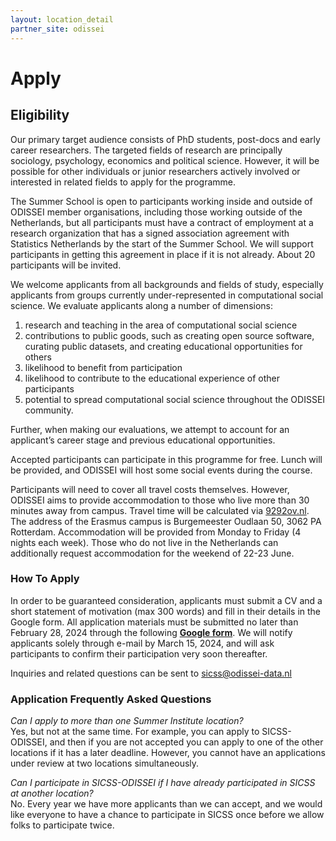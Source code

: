 ```yaml
---
layout: location_detail
partner_site: odissei
---
```


# Apply

## Eligibility

Our primary target audience consists of PhD students, post-docs and early career researchers. The targeted fields of research are principally sociology, psychology, economics and political science. However, it will be possible for other individuals or junior researchers actively involved or interested in related fields to apply for the programme.

The Summer School is open to participants working inside and outside of ODISSEI member organisations, including those working outside of the Netherlands, but all participants must have a contract of employment at a research organization that has a signed association agreement with Statistics Netherlands by the start of the Summer School. We will support participants in getting this agreement in place if it is not already. About 20 participants will be invited.

We welcome applicants from all backgrounds and fields of study, especially applicants from groups currently under-represented in computational social science. We evaluate applicants along a number of dimensions:  
 
1. research and teaching in the area of computational social science  
2. contributions to public goods, such as creating open source software, curating public datasets, and creating educational opportunities for others  
3. likelihood to benefit from participation  
4. likelihood to contribute to the educational experience of other participants  
5. potential to spread computational social science throughout the ODISSEI community.  

Further, when making our evaluations, we attempt to account for an applicant’s career stage and previous educational opportunities.

Accepted participants can participate in this programme for free. Lunch will be provided, and ODISSEI will host some social events during the course.  
  
Participants will need to cover all travel costs themselves. However, ODISSEI aims to provide accommodation to those who live more than 30 minutes away from campus. Travel time will be calculated via [9292ov.nl](http://9292ov.nl/). The address of the Erasmus campus is Burgemeester Oudlaan 50, 3062 PA Rotterdam. Accommodation will be provided from Monday to Friday (4 nights each week). Those who do not live in the Netherlands can additionally request accommodation for the weekend of 22-23 June.

### How To Apply

In order to be guaranteed consideration, applicants must submit a CV and a short statement of motivation (max 300 words) and fill in their details in the Google form. All application materials must be submitted no later than February 28, 2024 through the following <b>[Google form](https://forms.gle/YG4n6L7Cs3XPfQ6c9)</b>. We will notify applicants solely through e-mail by March 15, 2024, and will ask participants to confirm their participation very soon thereafter.

Inquiries and related questions can be sent to <sicss@odissei-data.nl>

### Application Frequently Asked Questions

<i>Can I apply to more than one Summer Institute location?</i><br>
Yes, but not at the same time. For example, you can apply to SICSS-ODISSEI, and then if you are not accepted you can apply to one of the other locations if it has a later deadline. However, you cannot have an applications under review at two locations simultaneously.

<i>Can I participate in SICSS-ODISSEI if I have already participated in SICSS at another location?</i><br>
No. Every year we have more applicants than we can accept, and we would like everyone to have a chance to participate in SICSS once before we allow folks to participate twice.
